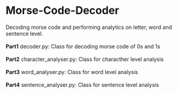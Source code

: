 # Morse-Code-Decoder
Decoding morse code and performing analytics on letter, word and sentence level.
<br></br>
**Part1** 
decoder.py: Class for decoding morse code of 0s and 1s
<br></br>
**Part2** 
character_analyser.py: Class for characther level analysis
<br></br>
**Part3** 
word_analyser.py: Class for word level analysis
<br></br>
**Part4** 
sentence_analyser.py: Class for sentence level analysis

